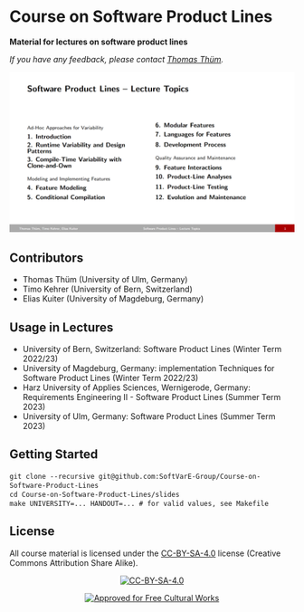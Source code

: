 # Course on Software Product Lines

**Material for lectures on software product lines**

*If you have any feedback, please contact [Thomas Thüm](mailto:thomas.thuem@uni-ulm.de).*

[![Lecture Topics](topics.png)](slides/all_compressed.pdf)

## Contributors

- Thomas Thüm (University of Ulm, Germany)
- Timo Kehrer (University of Bern, Switzerland)
- Elias Kuiter (University of Magdeburg, Germany)

## Usage in Lectures

- University of Bern, Switzerland: Software Product Lines (Winter Term 2022/23)
- University of Magdeburg, Germany: implementation Techniques for Software Product Lines (Winter Term 2022/23)
- Harz University of Applies Sciences, Wernigerode, Germany: Requirements Engineering II - Software Product Lines (Summer Term 2023)
- University of Ulm, Germany: Software Product Lines (Summer Term 2023)

## Getting Started

```
git clone --recursive git@github.com:SoftVarE-Group/Course-on-Software-Product-Lines
cd Course-on-Software-Product-Lines/slides
make UNIVERSITY=... HANDOUT=... # for valid values, see Makefile
```

## License

All course material is licensed under the <a href="http://creativecommons.org/licenses/by-sa/4.0/">CC-BY-SA-4.0</a> license (Creative Commons Attribution Share Alike).

<p align="center">
	<a href="http://creativecommons.org/licenses/by-sa/4.0/"><img src="https://i.creativecommons.org/l/by-sa/4.0/88x31.png" alt="CC-BY-SA-4.0"/></a>
</p>

<p align="center">
	<a href="https://creativecommons.org/share-your-work/public-domain/freeworks"><img src="https://upload.wikimedia.org/wikipedia/commons/b/b7/Approved-for-free-cultural-works.svg" alt="Approved for Free Cultural Works"/></a>
</p>

